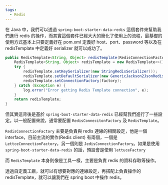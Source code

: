 ```yaml
---
tags:
  - Redis
---
```

在 Java 中，我們可以透過 `spring-boot-starter-data-redis` 這個套件來幫助我們進行 redis 的操作，而其實這個套件已經大大的簡化了使用上的流程，最基礎的使用方式基本上只要定義好在 pom.xml 定義好 host、port、password 等以及在 redisTemplate 中定義好 serializer 就可以成功了。


```java
public RedisTemplate<String, Object> redisTemplate(RedisConnectionFactory factory) {  
    RedisTemplate<String, Object> redisTemplate = new RedisTemplate<>();  
    try {  
        redisTemplate.setKeySerializer(new StringRedisSerializer());  
        redisTemplate.setDefaultSerializer(new GenericJackson2JsonRedisSerializer());  
        redisTemplate.setConnectionFactory(factory);  
    } catch (Exception e) {  
        log.error("Error getting Redis Template connection", e);  
    }  
    return redisTemplate;  
}
```

但其實這背後是基於 `spring-boot-starter-data-redis` 已經幫我們進行了一些設定。以一般配置來說，通常要配置 `RedisConnecitonFactory` 及 `RedisTemplate`。

`RedisConnectionFactory` 主要是負責與 redis 連線的相關設定，他是一個 interface，目前主流的實作(Redis client) 有兩個，一個是 `LettceConnectionFactory`，另一個則是 `JedisConnectionFactory`。如果是使用 `spring-boot-starter-data-redis` 的話，預設會是使用 `lettuceFactory`

而 `RedisTemplate` 本身則像是工具一樣，主要是負責 redis 的資料存取等操作。

透過自定義工廠，就可以有想要對應的連線設定，再搭配上負責操作的 redisTemplate，就可以讓我們在 spring boot 中操作 redis。
